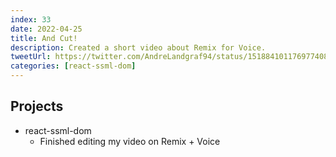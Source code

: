 ```yaml
---
index: 33
date: 2022-04-25
title: And Cut!
description: Created a short video about Remix for Voice.
tweetUrl: https://twitter.com/AndreLandgraf94/status/1518841011769774081
categories: [react-ssml-dom]
---
```


## Projects

- react-ssml-dom
  - Finished editing my video on Remix + Voice
